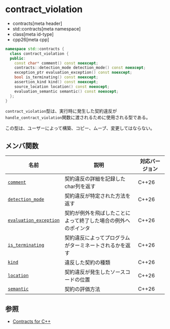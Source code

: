 # contract_violation
* contracts[meta header]
* std::contracts[meta namespace]
* class[meta id-type]
* cpp26[meta cpp]

```cpp
namespace std::contracts {
  class contract_violation {
  public:
    const char* comment() const noexcept;
    contracts::detection_mode detection_mode() const noexcept;
    exception_ptr evaluation_exception() const noexcept;
    bool is_terminating() const noexcept;
    assertion_kind kind() const noexcept;
    source_location location() const noexcept;
    evaluation_semantic semantic() const noexcept;
  };
}
```

`contract_violation`型は、実行時に発生した契約違反が`handle_contract_violation`関数に渡されるために使用される型である。

この型は、ユーザーによって構築、コピー、ムーブ、変更してはならない。

## メンバ関数
| 名前 | 説明 | 対応バージョン |
| ---- | ---- | ---- |
| [`comment`](contracts/contract_violation/comment.md) | 契約違反の詳細を記録したchar列を返す | C++26 |
| [`detection_mode`](contracts/contract_violation/detection_mode.md) | 契約違反が特定された方法を返す | C++26 |
| [`evaluation_exception`](contracts/contract_violation/evaluation_exception.md) | 契約が例外を飛ばしたことによって終了した場合の例外へのポインタ | C++26 |
| [`is_terminating`](contracts/contract_violation/is_terminating.md) | 契約違反によってプログラムがターミネートされるかを返す | C++26|
| [`kind`](contracts/contract_violation/kind.md) | 違反した契約の種類 | C++26|
| [`location`](contracts/contract_violation/location.md) | 契約違反が発生したソースコードの位置 | C++26|
| [`semantic`](contracts/contract_violation/semantic.md) | 契約の評価方法 | C++26|

## 参照
- [Contracts for C++](https://open-std.org/jtc1/sc22/wg21/docs/papers/2025/p2900r14.pdf)